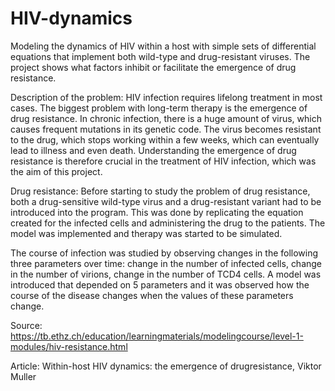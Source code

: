 #  HIV-dynamics

Modeling the dynamics of HIV within a host with simple sets of differential equations that implement both wild-type and drug-resistant viruses. The project shows what factors inhibit or facilitate the emergence of drug resistance.

Description of the problem:
HIV infection requires lifelong treatment in most cases. The biggest problem with long-term therapy is the emergence of drug resistance. In chronic infection, there is a huge amount of virus, which causes frequent mutations in its genetic code. The virus becomes resistant to the drug, which stops working within a few weeks, which can eventually lead to illness and even death. Understanding the emergence of drug resistance is therefore crucial in the treatment of HIV infection, which was the aim of this project.

Drug resistance:
Before starting to study the problem of drug resistance, both a drug-sensitive wild-type virus and a drug-resistant variant had to be introduced into the program. This was done by replicating the equation created for the infected cells and administering the drug to the patients. The model was implemented and therapy was started to be simulated.

The course of infection was studied by observing changes in the following three parameters over time: change in the number of infected cells, change in the number of virions, change in the number of TCD4 cells. A model was introduced that depended on 5 parameters and it was observed how the course of the disease changes when the values of these parameters change.

Source: https://tb.ethz.ch/education/learningmaterials/modelingcourse/level-1-modules/hiv-resistance.html

Article: Within-host HIV dynamics: the emergence of drugresistance, Viktor Muller


